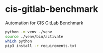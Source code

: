 # cis-gitlab-benchmark
Automation for CIS GitLab Benchmark


```bash
python -m venv ./venv
source ./venv/bin/activate
which python
pip3 install -r requirements.txt
```


